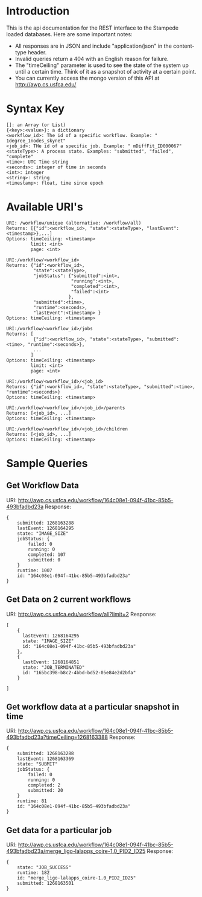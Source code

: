 # Introduction #

This is the api documentation for the REST interface to the Stampede loaded databases.
Here are some important notes:

  * All responses are in JSON and include "application/json" in the content-type header.
  * Invalid queries return a 404 with an English reason for failure.
  * The "timeCeiling" parameter is used to see the state of the system up until a certain time. Think of it as a snapshot of activity at a certain point.
  * You can currently access the mongo version of this API at http://awp.cs.usfca.edu/

# Syntax Key #
```
[]: an Array (or List)
{<key>:<value>}: a dictionary
<workflow_id>: The id of a specific workflow. Example: " 1degree_1nodes_skynet"
<job_id>: THe id of a specific job. Example: " mDiffFit_ID000067"
<stateType>: A process state. Examples: "submitted", "failed", "complete"
<time>: UTC Time string
<seconds>: integer of time in seconds
<int>: integer
<string>: string
<timestamp>: float, time since epoch
```

# Available URI's #
```
URI: /workflow/unique (alternative: /workflow/all)
Returns: [{"id":<workflow_id>, "state":<stateType>, "lastEvent":<timestamp>},...]
Options: timeCeiling: <timestamp>
         limit: <int>
         page: <int>
```

```
URI:/workflow/<workflow_id>
Returns: {"id":<workflow_id>,
          "state":<stateType>,
          "jobStatus": {"submitted":<int>,
                        "running":<int>,
                        "completed":<int>,
                        "failed":<int>
                       },
          "submitted":<time>,
          "runtime":<seconds>,
          "lastEvent":<timestamp> }
Options: timeCeiling: <timestamp>
```

```
URI:/workflow/<workflow_id>/jobs
Returns: [
          {"id":<workflow_id>, "state":<stateType>, "submitted":<time>, "runtime":<seconds>},
          ...
         ]
Options: timeCeiling: <timestamp>
         limit: <int>
         page: <int>
```

```
URI:/workflow/<workflow_id>/<job_id>
Returns: {"id":<workflow_id>, "state":<stateType>, "submitted":<time>, "runtime":<seconds>}
Options: timeCeiling: <timestamp>
```

```
URI:/workflow/<workflow_id>/<job_id>/parents
Returns: [<job_id>, ...]
Options: timeCeiling: <timestamp>
```

```
URI:/workflow/<workflow_id>/<job_id>/children
Returns: [<job_id>, ...]
Options: timeCeiling: <timestamp>
```


# Sample Queries #
## Get Workflow Data ##
URI: http://awp.cs.usfca.edu/workflow/164c08e1-094f-41bc-85b5-493bfadbd23a
Response:
```
{
    submitted: 1268163288
    lastEvent: 1268164295
    state: "IMAGE_SIZE"
    jobStatus: {
        failed: 0
        running: 0
        completed: 107
        submitted: 0
    }
    runtime: 1007
    id: "164c08e1-094f-41bc-85b5-493bfadbd23a"
}
```

## Get Data on 2 current workflows ##
URI: http://awp.cs.usfca.edu/workflow/all?limit=2
Response:
```
[
    {
      lastEvent: 1268164295
      state: "IMAGE_SIZE"
      id: "164c08e1-094f-41bc-85b5-493bfadbd23a"
    },
    {
      lastEvent: 1268164851
      state: "JOB_TERMINATED"
      id: "165bc398-b8c2-4bbd-bd52-05e84e2d2bfa"
    }

]
```

## Get workflow data at a particular snapshot in time ##
URI: http://awp.cs.usfca.edu/workflow/164c08e1-094f-41bc-85b5-493bfadbd23a?timeCeiling=1268163388
Response:
```
{
    submitted: 1268163288
    lastEvent: 1268163369
    state: "SUBMIT"
    jobStatus: {
        failed: 0
        running: 0
        completed: 2
        submitted: 20
    }
    runtime: 81
    id: "164c08e1-094f-41bc-85b5-493bfadbd23a"
}
```

## Get data for a particular job ##
URI: http://awp.cs.usfca.edu/workflow/164c08e1-094f-41bc-85b5-493bfadbd23a/merge_ligo-lalapps_coire-1.0_PID2_ID25
Response:
```
{
    state: "JOB_SUCCESS"
    runtime: 182
    id: "merge_ligo-lalapps_coire-1.0_PID2_ID25"
    submitted: 1268163501
}
```